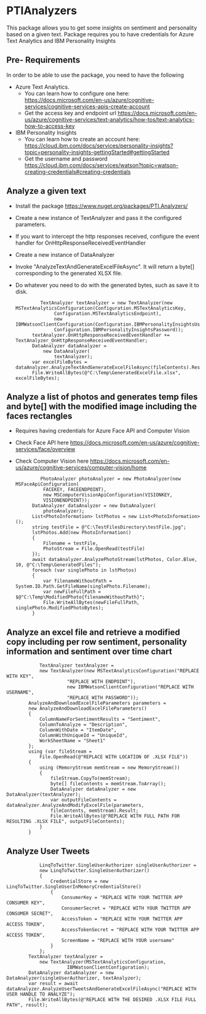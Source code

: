 # PTIAnalyzers
This package allows you to get some insights on sentiment and personality based on a given text. Package requires you to have credentials for Azure Text Analytics and IBM Personality Insights

## Pre- Requirements
In order to be able to use the package, you need to have the following
* Azure Text Analytics. 
  * You can learn how to configure one here: https://docs.microsoft.com/en-us/azure/cognitive-services/cognitive-services-apis-create-account
  * Get the access key and endpoint url https://docs.microsoft.com/en-us/azure/cognitive-services/text-analytics/how-tos/text-analytics-how-to-access-key
* IBM Personality Insights
  * You can learn how to create an account here: https://cloud.ibm.com/docs/services/personality-insights?topic=personality-insights-gettingStarted#gettingStarted
  * Get the username and password https://cloud.ibm.com/docs/services/watson?topic=watson-creating-credentials#creating-credentials
  

## Analyze a given text
* Install the package https://www.nuget.org/packages/PTI.Analyzers/
* Create a new instance of TextAnalyzer and pass it the configured parameters.
* If you want to intercept the http responses received, configure the event handler for OnHttpResponseReceivedEventHandler
* Create a new instance of DataAnalyzer
* Invoke "AnalyzeTextAndGenerateExcelFileAsync". It will return a byte[] corresponding to the generated XLSX file.
* Do whatever you need to do with the generated bytes, such as save it to disk.

               TextAnalyzer textAnalyzer = new TextAnalyzer(new MSTextAnalyticsConfiguration(Configuration.MSTextAnalyticsKey,
                    Configuration.MSTextAnalyticsEndpoint),
                    new IBMWatsonClientConfiguration(Configuration.IBMPersonalityInsightsUsername,
                    Configuration.IBMPersonalityInsightsPassword));
            textAnalyzer.OnHttpResponseReceivedEventHandler += TextAnalyzer_OnHttpResponseReceivedEventHandler;
            DataAnalyzer dataAnalyzer =
                new DataAnalyzer(
                    textAnalyzer);
            var excelFileBytes = dataAnalyzer.AnalyzeTextAndGenerateExcelFileAsync(fileContents).Result;
            File.WriteAllBytes(@"C:\Temp\GeneratedExcelFile.xlsx", excelFileBytes);
            
## Analyze a list of photos and generates temp files and byte[] with the modified image including the faces rectangles
* Requires having credentials for Azure Face API and Computer Vision
* Check Face API here https://docs.microsoft.com/en-us/azure/cognitive-services/face/overview
* Check Computer Vision here https://docs.microsoft.com/en-us/azure/cognitive-services/computer-vision/home
               
               PhotoAnalyzer photoAnalyzer = new PhotoAnalyzer(new MSFaceApiConfiguration(
                FACEKEY, FACEENDPOINT),
                new MSComputerVisionApiConfiguration(VISIONKEY,
                VISIONENDPOINT));
            DataAnalyzer dataAnalyzer = new DataAnalyzer(
                photoAnalyzer);
            List<PhotoInformation> lstPhotos = new List<PhotoInformation>();
            string testFile = @"C:\TestFilesDirectory\testFile.jpg";
            lstPhotos.Add(new PhotoInformation()
            {
                Filename = testFile,
                PhotoStream = File.OpenRead(testFile)
            });
            await dataAnalyzer.AnalyzePhotoStream(lstPhotos, Color.Blue, 10, @"C:\Temp\GeneratedFiles");
            foreach (var singlePhoto in lstPhotos)
            {
                var filenameWithoutPath = System.IO.Path.GetFileName(singlePhoto.Filename);
                var newFileFullPath = $@"C:\Temp\ModifiedPhoto{filenameWithoutPath}";
                File.WriteAllBytes(newFileFullPath, singlePhoto.ModifiedPhotoBytes);
            }

## Analyze an excel file and retrieve a modified copy including per row sentiment, personality information and sentiment over time chart
                TextAnalyzer textAnalyzer =
                new TextAnalyzer(new MSTextAnalyticsConfiguration("REPLACE WITH KEY",
                          "REPLACE WITH ENDPOINT"),
                          new IBMWatsonClientConfiguration("REPLACE WITH USERNAME",
                          "REPLACE WITH PASSWORD"));
            AnalyzeAndDownloadExcelFileParameters parameters =
            new AnalyzeAndDownloadExcelFileParameters()
            {
                ColumnNameForSentimentResults = "Sentiment",
                ColumnToAnalyze = "Description",
                ColumnWithDate = "ItemDate",
                ColumnWithUniqueId = "UniqueId",
                WorkSheetName = "Sheet1"
            };
            using (var fileStream =
                File.OpenRead(@"REPLACE WITH LOCATION OF .XLSX FILE"))
            {
                using (MemoryStream memStream = new MemoryStream())
                {
                    fileStream.CopyTo(memStream);
                    byte[] fileContents = memStream.ToArray();
                    DataAnalyzer dataAnalyzer = new DataAnalyzer(textAnalyzer);
                    var outputFileContents = dataAnalyzer.AnalyzeAndModifyExcelFile(parameters,
                    fileContents, memStream).Result;
                    File.WriteAllBytes(@"REPLACE WITH FULL PATH FOR RESULTING .XLSX FILE", outputFileContents);
                }
            }
            
## Analyze User Tweets
                LinqToTwitter.SingleUserAuthorizer singleUserAuthorizer =
                new LinqToTwitter.SingleUserAuthorizer()
                {
                    CredentialStore = new LinqToTwitter.SingleUserInMemoryCredentialStore()
                    {
                        ConsumerKey = "REPLACE WITH YOUR TWITTER APP CONSUMER KEY",
                        ConsumerSecret = "REPLACE WITH YOUR TWITTER APP CONSUMER SECRET",
                        AccessToken = "REPLACE WITH YOUR TWITTER APP ACCESS TOKEN",
                        AccessTokenSecret = "REPLACE WITH YOUR TWITTER APP ACCESS TOKEN",
                        ScreenName = "REPLACE WITH YOUR username"
                    }
                };
            TextAnalyzer textAnalyzer =
                new TextAnalyzer(MSTextAnalyticsConfiguration,
                          IBMWatsonClientConfiguration);
            DataAnalyzer dataAnalyzer = new DataAnalyzer(singleUserAuthorizer, textAnalyzer);
            var result = await dataAnalyzer.AnalyzeUserTweetsAndGenerateExcelFileAsync("REPLACE WITH USER HANDLE TO ANALYZE");
            File.WriteAllBytes(@"REPLACE WITH THE DESIRED .XLSX FILE FULL PATH", result);

